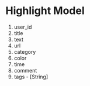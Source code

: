 # Highlight Model

1. user_id
2. title
3. text
4. url
5. category
6. color
7. time
8. comment
9. tags - [String]
